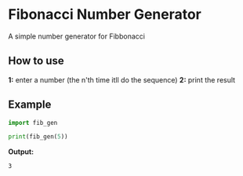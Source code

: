 # Fibonacci Number Generator
A simple number generator for Fibbonacci

## How to use
**1:** enter a number (the n'th time itll do the sequence)
**2:** print the result

## Example
```py
import fib_gen

print(fib_gen(5))
```
**Output:**
```md
3
```